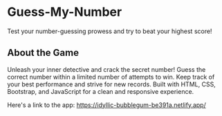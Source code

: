 # Guess-My-Number

Test your number-guessing prowess and try to beat your highest score!

## About the Game

Unleash your inner detective and crack the secret number!
Guess the correct number within a limited number of attempts to win.
Keep track of your best performance and strive for new records.
Built with HTML, CSS, Bootstrap, and JavaScript for a clean and responsive experience.

Here's a link to the app: https://idyllic-bubblegum-be391a.netlify.app/
